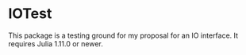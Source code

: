 # IOTest
This package is a testing ground for my proposal for an IO interface.
It requires Julia 1.11.0 or newer.
